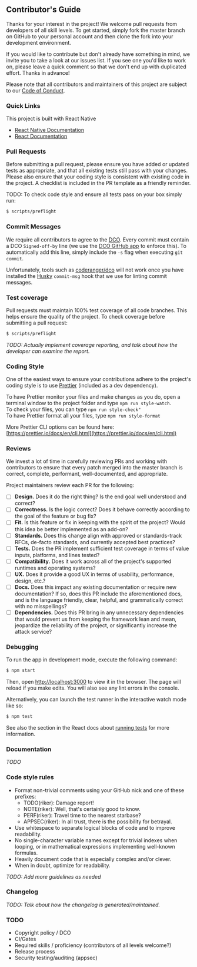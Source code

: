 ## Contributor's Guide

Thanks for your interest in the project! We welcome pull requests from
developers of all skill levels. To get started, simply fork the master branch
on GitHub to your personal account and then clone the fork into your
development environment.

If you would like to contribute but don't already have something in mind,
we invite you to take a look at our issues list. If you see one you'd like
to work on, please leave a quick comment so that we don't end up with
duplicated effort. Thanks in advance!

Please note that all contributors and maintainers of this project are subject to our [Code of Conduct][coc].

### Quick Links

This project is built with React Native

- [React Native Documentation](https://reactnative.dev/)
- [React Documentation](https://reactjs.org/)

### Pull Requests

Before submitting a pull request, please ensure you have added or updated tests as appropriate, and that all existing tests still pass with your changes. Please also ensure that your coding style is consistent with existing code in the project. A checklist is included in the PR template as a friendly reminder.

TODO:
To check code style and ensure all tests pass on your box simply run:

```bash
$ scripts/preflight
```

### Commit Messages

We require all contributors to agree to the [DCO](https://developercertificate.org/). Every commit must contain a DCO `Signed-off-by` line (we use the [DCO GitHub app](https://github.com/apps/dco) to enforce this). To automatically add this line, simply include the `-s` flag when executing `git commit`.

Unfortunately, tools such as [coderanger/dco](https://github.com/coderanger/dco) will not work once you have installed the [Husky](https://github.com/typicode/husky) `commit-msg` hook that we use for linting commit messages.

### Test coverage

Pull requests must maintain 100% test coverage of all code branches. This helps ensure the quality of the project. To check coverage before submitting a pull request:

```bash
$ scripts/preflight
```

_TODO: Actually implement coverage reporting, and talk about how the developer can examine the report._

### Coding Style

One of the easiest ways to ensure your contributions adhere to the project's coding style is to use [Prettier](https://prettier.io/) (included as a dev dependency).

To have Prettier monitor your files and make changes as you do, open a terminal window to the project folder and type `npm run style-watch`.<br />
To check your files, you can type `npm run style-check"`<br />
To have Prettier format all your files, type `npm run style-format`<br />

More Prettier CLI options can be found here: [https://prettier.io/docs/en/cli.html](https://prettier.io/docs/en/cli.html)

### Reviews

We invest a lot of time in carefully reviewing PRs and working with contributors to ensure that every patch merged into the master branch is correct, complete, performant, well-documented, and appropriate.

Project maintainers review each PR for the following:

- [ ] **Design.** Does it do the right thing? Is the end goal well understood and correct?
- [ ] **Correctness.** Is the logic correct? Does it behave correctly according to the goal of the feature or bug fix?
- [ ] **Fit.** Is this feature or fix in keeping with the spirit of the project? Would this idea be better implemented as an add-on?
- [ ] **Standards.** Does this change align with approved or standards-track RFCs, de-facto standards, and currently accepted best practices?
- [ ] **Tests.** Does the PR implement sufficient test coverage in terms of value inputs, platforms, and lines tested?
- [ ] **Compatibility.** Does it work across all of the project's supported runtimes and operating systems?
- [ ] **UX.** Does it provide a good UX in terms of usability, performance, design, etc.?
- [ ] **Docs.** Does this impact any existing documentation or require new documentation? If so, does this PR include the aforementioned docs, and is the language friendly, clear, helpful, and grammatically correct with no misspellings?
- [ ] **Dependencies.** Does this PR bring in any unnecessary dependencies that would prevent us from keeping the framework lean and mean, jeopardize the reliability of the project, or significantly increase the attack service?

### Debugging

To run the app in development mode, execute the following command:

```bash
$ npm start
```

Then, open [http://localhost:3000](http://localhost:3000) to view it in the browser. The page will reload if you make edits. You will also see any lint errors in the console.

Alternatively, you can launch the test runner in the interactive watch mode like so:

```bash
$ npm test
```

See also the section in the React docs about [running tests](https://facebook.github.io/create-react-app/docs/running-tests) for more information.

### Documentation

_TODO_

### Code style rules

- Format non-trivial comments using your GitHub nick and one of these prefixes:
  - TODO(riker): Damage report!
  - NOTE(riker): Well, that's certainly good to know.
  - PERF(riker): Travel time to the nearest starbase?
  - APPSEC(riker): In all trust, there is the possibility for betrayal.
- Use whitespace to separate logical blocks of code and to improve readability.
- No single-character variable names except for trivial indexes when looping,
  or in mathematical expressions implementing well-known formulas.
- Heavily document code that is especially complex and/or clever.
- When in doubt, optimize for readability.

_TODO: Add more guidelines as needed_

### Changelog

_TODO: Talk about how the changelog is generated/maintained._

### TODO

- Copyright policy / DCO
- CI/Gates
- Required skills / proficiency (contributors of all levels welcome?)
- Release process
- Security testing/auditing (appsec)

[coc]: ./CODE_OF_CONDUCT.md
